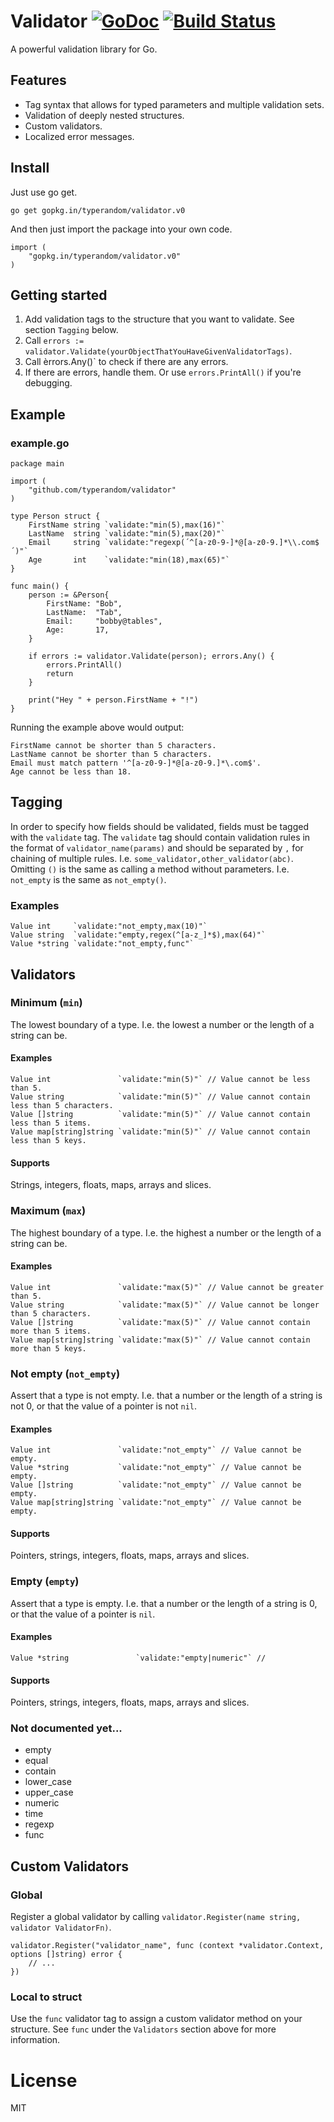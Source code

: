 # Validator [![GoDoc](https://godoc.org/github.com/typerandom/validator?status.png)](http://godoc.org/github.com/typerandom/validator) [![Build Status](https://travis-ci.org/typerandom/validator.svg?branch=master)](https://travis-ci.org/typerandom/validator)

A powerful validation library for Go.

## Features

* Tag syntax that allows for typed parameters and multiple validation sets.
* Validation of deeply nested structures.
* Custom validators.
* Localized error messages.

## Install

Just use go get.

    go get gopkg.in/typerandom/validator.v0
    
And then just import the package into your own code.

    import (
        "gopkg.in/typerandom/validator.v0"
    )

## Getting started

1. Add validation tags to the structure that you want to validate. See section `Tagging` below.
2. Call `errors := validator.Validate(yourObjectThatYouHaveGivenValidatorTags)`.
3. Call èrrors.Any()` to check if there are any errors.
4. If there are errors, handle them. Or use `errors.PrintAll()` if you're debugging.

## Example

### example.go

	package main

	import (
		"github.com/typerandom/validator"
	)

	type Person struct {
		FirstName string `validate:"min(5),max(16)"`
		LastName  string `validate:"min(5),max(20)"`
		Email     string `validate:"regexp(´^[a-z0-9-]*@[a-z0-9.]*\\.com$´)"`
		Age       int    `validate:"min(18),max(65)"`
	}

	func main() {
		person := &Person{
			FirstName: "Bob",
			LastName:  "Tab",
			Email:     "bobby@tables",
			Age:       17,
		}

		if errors := validator.Validate(person); errors.Any() {
			errors.PrintAll()
			return
		}

		print("Hey " + person.FirstName + "!")
	}
	
Running the example above would output:

    FirstName cannot be shorter than 5 characters.
    LastName cannot be shorter than 5 characters.
    Email must match pattern '^[a-z0-9-]*@[a-z0-9.]*\.com$'.
    Age cannot be less than 18.

## Tagging

In order to specify how fields should be validated, fields must be tagged with the `validate` tag. The `validate` tag should contain validation rules in the format of `validator_name(params)` and should be separated by `,` for chaining of multiple rules. I.e. `some_validator,other_validator(abc)`. Omitting `()` is the same as calling a method without parameters. I.e. `not_empty` is the same as `not_empty()`.

### Examples

    Value int     `validate:"not_empty,max(10)"`
    Value string  `validate:"empty,regex(^[a-z_]*$),max(64)"`
    Value *string `validate:"not_empty,func"`

## Validators

### Minimum (`min`)

The lowest boundary of a type. I.e. the lowest a number or the length of a string can be.

#### Examples

    Value int               `validate:"min(5)"` // Value cannot be less than 5.
    Value string            `validate:"min(5)"` // Value cannot contain less than 5 characters.
    Value []string          `validate:"min(5)"` // Value cannot contain less than 5 items.
    Value map[string]string `validate:"min(5)"` // Value cannot contain less than 5 keys.
    
#### Supports

Strings, integers, floats, maps, arrays and slices.

### Maximum (`max`)

The highest boundary of a type. I.e. the highest a number or the length of a string can be.

#### Examples

    Value int               `validate:"max(5)"` // Value cannot be greater than 5.
    Value string            `validate:"max(5)"` // Value cannot be longer than 5 characters.
    Value []string          `validate:"max(5)"` // Value cannot contain more than 5 items.
    Value map[string]string `validate:"max(5)"` // Value cannot contain more than 5 keys.

### Not empty (`not_empty`)

Assert that a type is not empty. I.e. that a number or the length of a string is not 0, or that the value of a pointer is not `nil`.

#### Examples

    Value int               `validate:"not_empty"` // Value cannot be empty.
    Value *string           `validate:"not_empty"` // Value cannot be empty.
    Value []string          `validate:"not_empty"` // Value cannot be empty.
    Value map[string]string `validate:"not_empty"` // Value cannot be empty.
    
#### Supports

Pointers, strings, integers, floats, maps, arrays and slices.

### Empty (`empty`)

Assert that a type is empty. I.e. that a number or the length of a string is 0, or that the value of a pointer is `nil`.

#### Examples

    Value *string               `validate:"empty|numeric"` // 
    
#### Supports

Pointers, strings, integers, floats, maps, arrays and slices.

### Not documented yet...

* empty
* equal
* contain
* lower_case
* upper_case
* numeric
* time
* regexp
* func

## Custom Validators

### Global

Register a global validator by calling `validator.Register(name string, validator ValidatorFn)`.

    validator.Register("validator_name", func (context *validator.Context, options []string) error {
        // ...
    })
    
### Local to struct

Use the `func` validator tag to assign a custom validator method on your structure. See `func` under the `Validators` section above for more information.

# License

MIT
